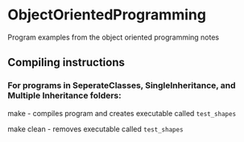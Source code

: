 # ObjectOrientedProgramming
Program examples from the object oriented programming notes

## Compiling instructions
### For programs in SeperateClasses, SingleInheritance, and Multiple Inheritance folders:
make - compiles program and creates executable called `test_shapes`

make clean - removes executable called `test_shapes`
